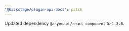```yaml
---
'@backstage/plugin-api-docs': patch
---
```


Updated dependency `@asyncapi/react-component` to `1.3.0`.
